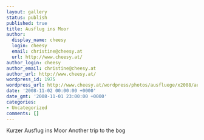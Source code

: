 ```yaml
---
layout: gallery
status: publish
published: true
title: Ausflug ins Moor
author:
  display_name: cheesy
  login: cheesy
  email: christine@cheesy.at
  url: http://www.cheesy.at/
author_login: cheesy
author_email: christine@cheesy.at
author_url: http://www.cheesy.at/
wordpress_id: 1975
wordpress_url: http://www.cheesy.at/wordpress/photos/ausfluege/x2008/ausflug-ins-moor/
date: '2008-11-02 00:00:00 +0000'
date_gmt: '2008-11-01 23:00:00 +0000'
categories:
- Uncategorized
comments: []
---
```

<!--:de-->Kurzer Ausflug ins Moor
<!--:--><!--:en-->Another trip to the bog
<!--:-->
